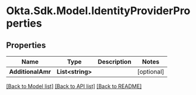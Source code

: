 # Okta.Sdk.Model.IdentityProviderProperties

## Properties

Name | Type | Description | Notes
------------ | ------------- | ------------- | -------------
**AdditionalAmr** | **List&lt;string&gt;** |  | [optional] 

[[Back to Model list]](../README.md#documentation-for-models) [[Back to API list]](../README.md#documentation-for-api-endpoints) [[Back to README]](../README.md)

